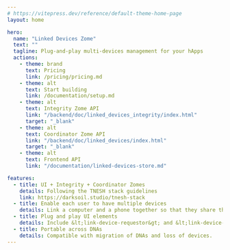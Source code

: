 ```yaml
---
# https://vitepress.dev/reference/default-theme-home-page
layout: home

hero:
  name: "Linked Devices Zome"
  text: ""
  tagline: Plug-and-play multi-devices management for your hApps
  actions:
    - theme: brand
      text: Pricing
      link: /pricing/pricing.md
    - theme: alt
      text: Start building
      link: /documentation/setup.md
    - theme: alt
      text: Integrity Zome API
      link: "/backend/doc/linked_devices_integrity/index.html"
      target: "_blank"
    - theme: alt
      text: Coordinator Zome API
      link: "/backend/doc/linked_devices/index.html"
      target: "_blank"
    - theme: alt
      text: Frontend API
      link: "/documentation/linked-devices-store.md"

features:
  - title: UI + Integrity + Coordinator Zomes
    details: Following the TNESH stack guidelines
    link: https://darksoil.studio/tnesh-stack
  - title: Enable each user to have multiple devices
    details: Link a computer and a phone together so that they share the same user experience.
  - title: Plug and play UI elements
    details: Include &lt;link-device-requestor&gt; and &lt;link-device-recipient&gt;, they will handle all the process for you.
  - title: Portable across DNAs
    details: Compatible with migration of DNAs and loss of devices.
---
```

